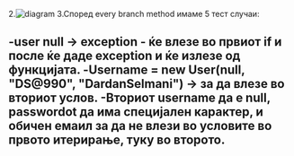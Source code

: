 2.![diagram](https://github.com/d4rdan/SI_2023_lab2_216060/assets/109043990/ffbbd55d-a011-4771-a04b-315c321902cc)
3.Според every branch method имаме 5 тест случаи:

-user null -> exception - ќе влезе во првиот if и после ќе даде exception и ќе излезе од функцијата.
-Username = new User(null, "DS@990", "DardanSelmani") -> за да влезе во вториот услов.
-Вториот username да е null, passwordot да има специјален карактер, и обичен емаил за да не влези во условите во првото итерирање, туку во второто.
-
